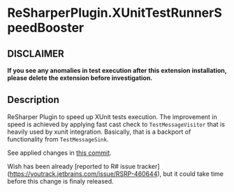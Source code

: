 # ReSharperPlugin.XUnitTestRunnerSpeedBooster

## DISCLAIMER
__If you see any anomalies in test execution after this extension installation, please delete the extension before investigation.__

## Description

ReSharper Plugin to speed up XUnit tests execution.
The improvement in speed is achieved by applying fast cast check to `TestMessageVisitor` that is heavily used by xunit integration. Basically, that is a backport of functionality from `TestMessageSink`.

See applied changes in [this commit](https://github.com/Zvirja/xunit/commit/cb6e65fd18c12125f42d3a0672dffc3229382daa).

Wish has been already [reported to R# issue tracker] (https://youtrack.jetbrains.com/issue/RSRP-460644), but it could take time before this change is finaly released.

